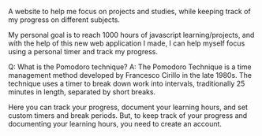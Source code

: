 A website to help me focus on projects and studies, while keeping track of my progress on different subjects. 

My personal goal is to reach 1000 hours of javascript learning/projects, and with the help of this new web application I made, I can help myself focus using a 
personal timer and track my progress.

Q: What is the Pomodoro technique?
A: The Pomodoro Technique is a time management method developed by Francesco Cirillo in the late 1980s. The technique uses a timer to break down work into intervals,
traditionally 25 minutes in length, separated by short breaks.

Here you can track your progress, document your learning hours, and set custom timers and break periods.
But, to keep track of your progress and documenting your learning hours, you need to create an account.
